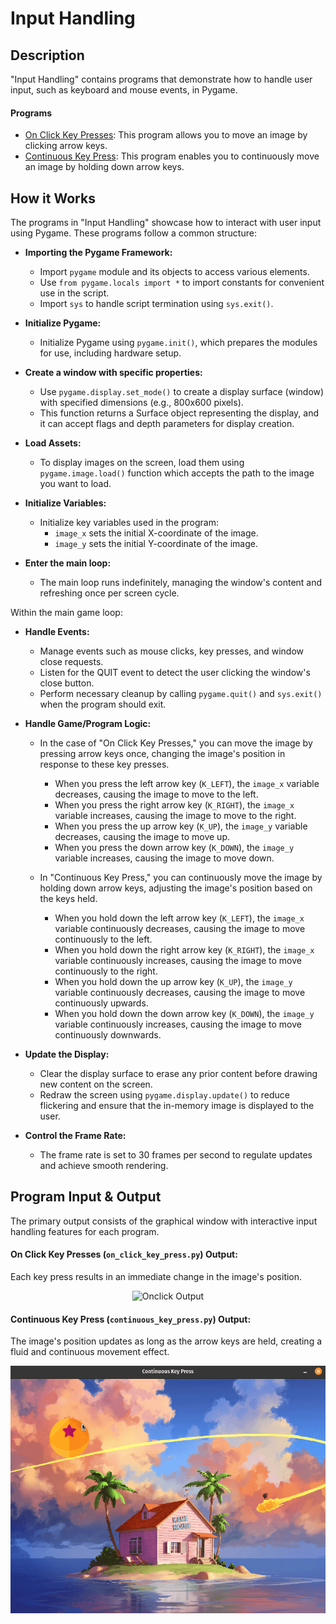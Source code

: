 # Input Handling

## Description

"Input Handling" contains programs that demonstrate how to handle user input, such as keyboard and mouse events, in Pygame.

#### Programs

- [On Click Key Presses](on_click_key_press.py): This program allows you to move an image by clicking arrow keys.
- [Continuous Key Press](continuous_key_press.py): This program enables you to continuously move an image by holding down arrow keys.


## How it Works

The programs in "Input Handling" showcase how to interact with user input using Pygame. These programs follow a common structure:

- **Importing the Pygame Framework:**
    - Import `pygame` module and its objects to access various elements.
    - Use `from pygame.locals import *` to import constants for convenient use in the script.
    - Import `sys` to handle script termination using `sys.exit()`.

- **Initialize Pygame:**
    - Initialize Pygame using `pygame.init()`, which prepares the modules for use, including hardware setup.

- **Create a window with specific properties:**
    - Use `pygame.display.set_mode()` to create a display surface (window) with specified dimensions (e.g., 800x600 pixels).
    - This function returns a Surface object representing the display, and it can accept flags and depth parameters for display creation.

- **Load Assets:**
    - To display images on the screen, load them using `pygame.image.load()` function which accepts the path to the image you want to load. 

- **Initialize Variables:**
    - Initialize key variables used in the program:
        - `image_x` sets the initial X-coordinate of the image.
        - `image_y` sets the initial Y-coordinate of the image.

- **Enter the main loop:**
    - The main loop runs indefinitely, managing the window's content and refreshing once per screen cycle.

Within the main game loop:

- **Handle Events:**
    - Manage events such as mouse clicks, key presses, and window close requests.
    - Listen for the QUIT event to detect the user clicking the window's close button.
    - Perform necessary cleanup by calling `pygame.quit()` and `sys.exit()` when the program should exit.

- **Handle Game/Program Logic:**
    - In the case of "On Click Key Presses," you can move the image by pressing arrow keys once, changing the image's position in response to these key presses.
        - When you press the left arrow key (`K_LEFT`), the `image_x` variable decreases, causing the image to move to the left.
        - When you press the right arrow key (`K_RIGHT`), the `image_x` variable increases, causing the image to move to the right.
        - When you press the up arrow key (`K_UP`), the `image_y` variable decreases, causing the image to move up.
        - When you press the down arrow key (`K_DOWN`), the `image_y` variable increases, causing the image to move down.

    - In "Continuous Key Press," you can continuously move the image by holding down arrow keys, adjusting the image's position based on the keys held.
        - When you hold down the left arrow key (`K_LEFT`), the `image_x` variable continuously decreases, causing the image to move continuously to the left.
        - When you hold down the right arrow key (`K_RIGHT`), the `image_x` variable continuously increases, causing the image to move continuously to the right.
        - When you hold down the up arrow key (`K_UP`), the `image_y` variable continuously decreases, causing the image to move continuously upwards.
        - When you hold down the down arrow key (`K_DOWN`), the `image_y` variable continuously increases, causing the image to move continuously downwards.


- **Update the Display:**
    - Clear the display surface to erase any prior content before drawing new content on the screen.
    - Redraw the screen using `pygame.display.update()` to reduce flickering and ensure that the in-memory image is displayed to the user.

- **Control the Frame Rate:**
    - The frame rate is set to 30 frames per second to regulate updates and achieve smooth rendering.


## Program Input & Output

The primary output consists of the graphical window with interactive input handling features for each program.

#### On Click Key Presses (`on_click_key_press.py`) Output:

Each key press results in an immediate change in the image's position.

<p align="center">
  <img src="output/onclick-output.gif" alt='Onclick Output'>
</p>

#### Continuous Key Press (`continuous_key_press.py`) Output:

The image's position updates as long as the arrow keys are held, creating a fluid and continuous movement effect.

<p align="center">
  <img src="output/continous-output.gif" alt='Continous Output'>
</p>

